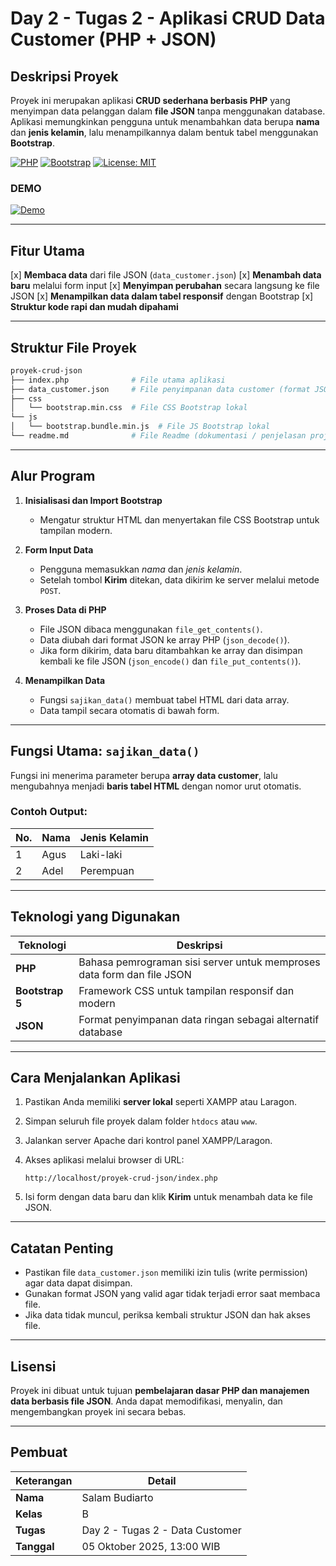 # Day 2 - Tugas 2 - Aplikasi CRUD Data Customer (PHP + JSON)

## Deskripsi Proyek

Proyek ini merupakan aplikasi **CRUD sederhana berbasis PHP** yang menyimpan data pelanggan dalam **file JSON** tanpa menggunakan database. Aplikasi memungkinkan pengguna untuk menambahkan data berupa **nama** dan **jenis kelamin**, lalu menampilkannya dalam bentuk tabel menggunakan **Bootstrap**.


[![PHP](https://img.shields.io/badge/PHP-8%2B-blue?logo=php)](https://www.php.net/) [![Bootstrap](https://img.shields.io/badge/Bootstrap-5.3.8-purple?logo=bootstrap)](https://getbootstrap.com/) [![License: MIT](https://img.shields.io/badge/License-MIT-green.svg)](https://opensource.org/licenses/MIT)
### DEMO
[![Demo](https://img.shields.io/badge/Live%20Demo-Click%20Here-brightgreen?style=for-the-badge)](https://iyo.biz.id/bpptik-day2-task2-data-customer/)


---

## Fitur Utama

[x] **Membaca data** dari file JSON (`data_customer.json`)
[x] **Menambah data baru** melalui form input
[x] **Menyimpan perubahan** secara langsung ke file JSON
[x] **Menampilkan data dalam tabel responsif** dengan Bootstrap
[x] **Struktur kode rapi dan mudah dipahami**

---

## Struktur File Proyek

```bash
proyek-crud-json
├── index.php              # File utama aplikasi
├── data_customer.json     # File penyimpanan data customer (format JSON)
├── css
│   └── bootstrap.min.css  # File CSS Bootstrap lokal
└── js
│   └── bootstrap.bundle.min.js  # File JS Bootstrap lokal
└── readme.md              # File Readme (dokumentasi / penjelasan project)
```

---

## Alur Program

1. **Inisialisasi dan Import Bootstrap**

   * Mengatur struktur HTML dan menyertakan file CSS Bootstrap untuk tampilan modern.

2. **Form Input Data**

   * Pengguna memasukkan *nama* dan *jenis kelamin*.
   * Setelah tombol **Kirim** ditekan, data dikirim ke server melalui metode `POST`.

3. **Proses Data di PHP**

   * File JSON dibaca menggunakan `file_get_contents()`.
   * Data diubah dari format JSON ke array PHP (`json_decode()`).
   * Jika form dikirim, data baru ditambahkan ke array dan disimpan kembali ke file JSON (`json_encode()` dan `file_put_contents()`).

4. **Menampilkan Data**

   * Fungsi `sajikan_data()` membuat tabel HTML dari data array.
   * Data tampil secara otomatis di bawah form.

---

## Fungsi Utama: `sajikan_data()`

Fungsi ini menerima parameter berupa **array data customer**, lalu mengubahnya menjadi **baris tabel HTML** dengan nomor urut otomatis.

### Contoh Output:

| No. | Nama | Jenis Kelamin |
| --- | ---- | ------------- |
| 1   | Agus | Laki-laki     |
| 2   | Adel | Perempuan     |

---

## Teknologi yang Digunakan

| Teknologi       | Deskripsi                                                              |
| --------------- | ---------------------------------------------------------------------- |
| **PHP**         | Bahasa pemrograman sisi server untuk memproses data form dan file JSON |
| **Bootstrap 5** | Framework CSS untuk tampilan responsif dan modern                      |
| **JSON**        | Format penyimpanan data ringan sebagai alternatif database             |

---

## Cara Menjalankan Aplikasi

1. Pastikan Anda memiliki **server lokal** seperti XAMPP atau Laragon.
2. Simpan seluruh file proyek dalam folder `htdocs` atau `www`.
3. Jalankan server Apache dari kontrol panel XAMPP/Laragon.
4. Akses aplikasi melalui browser di URL:

   ```
   http://localhost/proyek-crud-json/index.php
   ```
5. Isi form dengan data baru dan klik **Kirim** untuk menambah data ke file JSON.

---

## Catatan Penting

* Pastikan file `data_customer.json` memiliki izin tulis (write permission) agar data dapat disimpan.
* Gunakan format JSON yang valid agar tidak terjadi error saat membaca file.
* Jika data tidak muncul, periksa kembali struktur JSON dan hak akses file.

---

## Lisensi

Proyek ini dibuat untuk tujuan **pembelajaran dasar PHP dan manajemen data berbasis file JSON**. Anda dapat memodifikasi, menyalin, dan mengembangkan proyek ini secara bebas.

---

## Pembuat

| **Keterangan** | **Detail** |
|----------------|-------------|
| **Nama**       | Salam Budiarto |
| **Kelas**      | B |
| **Tugas**      | Day 2 - Tugas 2 - Data Customer |
| **Tanggal**    | 05 Oktober 2025, 13:00 WIB |

